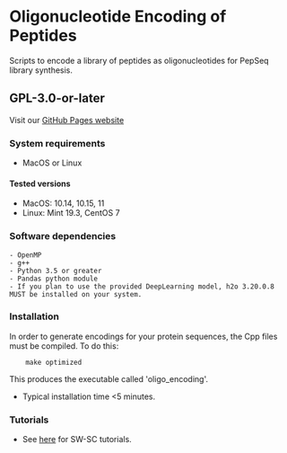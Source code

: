 # Oligonucleotide Encoding of Peptides
Scripts to encode a library of peptides as oligonucleotides for PepSeq library synthesis. 

## GPL-3.0-or-later

Visit our [GitHub Pages website](https://ladnerlab.github.io/Library-Design/oligo_ecoding/)

### System requirements
- MacOS or Linux

#### Tested versions
- MacOS: 10.14, 10.15, 11
- Linux: Mint 19.3, CentOS 7

### Software dependencies
    - OpenMP 
    - g++
    - Python 3.5 or greater
    - Pandas python module
    - If you plan to use the provided DeepLearning model, h2o 3.20.0.8 MUST be installed on your system.

### Installation
In order to generate encodings for your protein sequences, the Cpp files must
be compiled. To do this:
```
    make optimized
```
This produces the executable called 'oligo_encoding'.

- Typical installation time <5 minutes. 

### Tutorials

- See [here](https://ladnerlab.github.io/Library-Design/oligo_ecoding/) for SW-SC tutorials.
